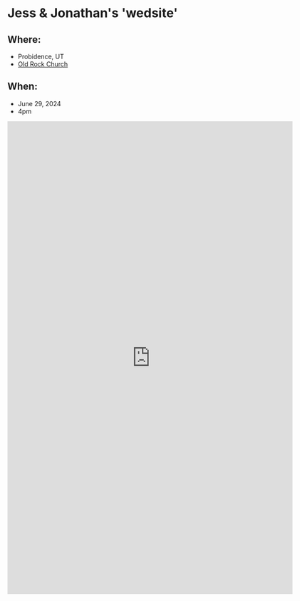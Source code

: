 # Jess & Jonathan's 'wedsite'

## Where: 
- Probidence, UT
- [Old Rock Church](https://oldrockchurch.com/)

## When:
- June 29, 2024
- 4pm

<iframe src="https://docs.google.com/forms/d/e/1FAIpQLSdg0v7PWcbjbDapeu2auTm6qU7A0672k2GflRwkfPhxafHpbA/viewform?embedded=true" width="640" height="1061" frameborder="0" marginheight="0" marginwidth="0">Loading…</iframe>
